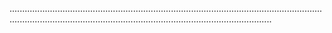 ....................................................................................................................................................................................................................................
